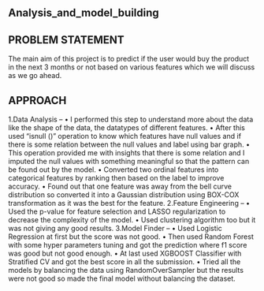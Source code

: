 ## Analysis_and_model_building
## PROBLEM STATEMENT
The main aim of this project is to predict if the user would buy the product in the next 3 months or not based on various features which we will discuss as we go ahead.
## APPROACH
1.Data Analysis – 
•	I performed this step to understand more about the data like the shape of the data, the datatypes of different features.
•	After this used “isnull ()” operation to know which features have null values and if there is some relation between the null values and label using bar graph.
•	This operation provided me with insights that there is some relation and I imputed the null values with something meaningful so that the pattern can be found out by the model. 
•	Converted two ordinal features into categorical features by ranking then based on the label to improve accuracy.
•	Found out that one feature was away from the bell curve distribution so converted it into a Gaussian distribution using BOX-COX transformation as it was the best for the feature. 
2.Feature Engineering – 
•	Used the p-value for feature selection and LASSO regularization to decrease the complexity of the model. 
•	Used clustering algorithm too but it was not giving any good results.
3.Model Finder – 
•	Used Logistic Regression at first but the score was not good.
•	Then used Random Forest with some hyper parameters tuning and got the prediction where f1 score was good but not good enough. 
•	At last used XGBOOST Classifier with Stratified CV and got the best score in all the submission.
•	Tried all the models by balancing the data using RandomOverSampler but the results were not good so made the final model without balancing the dataset.

 
